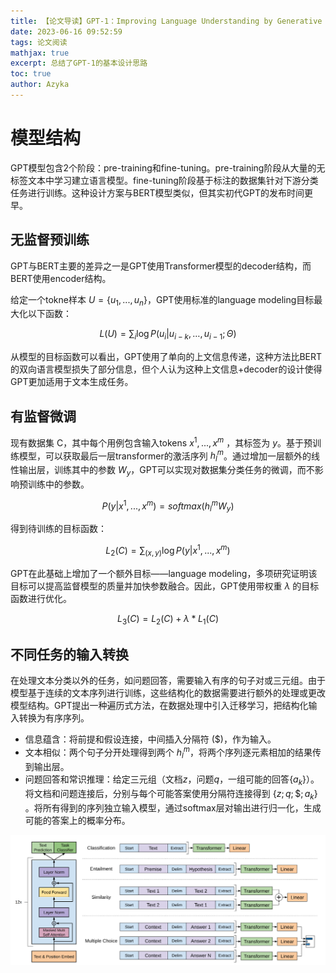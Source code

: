 ```yaml
---
title: 【论文导读】GPT-1：Improving Language Understanding by Generative Pre-Training
date: 2023-06-16 09:52:59
tags: 论文阅读
mathjax: true
excerpt: 总结了GPT-1的基本设计思路
toc: true
author: Azyka
---
```


# 模型结构

GPT模型包含2个阶段：pre-training和fine-tuning。pre-training阶段从大量的无标签文本中学习建立语言模型。fine-tuning阶段基于标注的数据集针对下游分类任务进行训练。这种设计方案与BERT模型类似，但其实初代GPT的发布时间更早。

## 无监督预训练

GPT与BERT主要的差异之一是GPT使用Transformer模型的decoder结构，而BERT使用encoder结构。

给定一个tokne样本  $U= \{u_1,...,u_n\}$，GPT使用标准的language modeling目标最大化以下函数：

$$
L(U)=\sum_i\log P(u_i|u_{i-k},…,u_{i-1};\Theta)
$$

从模型的目标函数可以看出，GPT使用了单向的上文信息传递，这种方法比BERT的双向语言模型损失了部分信息，但个人认为这种上文信息+decoder的设计使得GPT更加适用于文本生成任务。

## **有监督微调**

现有数据集 C，其中每个用例包含输入tokens $x^1,...,x^m$ ，其标签为 $y$。基于预训练模型，可以获取最后一层transformer的激活序列 $h^m_l$。通过增加一层额外的线性输出层，训练其中的参数 $W_y$，GPT可以实现对数据集分类任务的微调，而不影响预训练中的参数。

$$
P(y|x^1,...,x^m)=softmax(h^m_lW_y)
$$

得到待训练的目标函数：

$$
L_2(C)=\sum_{(x,y)}\log P(y|x^1,...,x^m)
$$

GPT在此基础上增加了一个额外目标——language modeling，多项研究证明该目标可以提高监督模型的质量并加快参数融合。因此，GPT使用带权重 $\lambda$ 的目标函数进行优化。

$$
L_3(C)=L_2(C)+\lambda*L_1(C)
$$

## **不同任务的输入转换**

在处理文本分类以外的任务，如问题回答，需要输入有序的句子对或三元组。由于模型基于连续的文本序列进行训练，这些结构化的数据需要进行额外的处理或更改模型结构。GPT提出一种遍历式方法，在数据处理中引入迁移学习，把结构化输入转换为有序序列。

- 信息蕴含：将前提和假设连接，中间插入分隔符 ($)，作为输入。
- 文本相似：两个句子分开处理得到两个 $h^m_l$，将两个序列逐元素相加的结果传到输出层。
- 问题回答和常识推理：给定三元组（文档$z$，问题$q$，一组可能的回答$\{a_k\}$）。将文档和问题连接后，分别与每个可能答案使用分隔符连接得到 $\{z;q;\$;a_k\}$ 。将所有得到的序列独立输入模型，通过softmax层对输出进行归一化，生成可能的答案上的概率分布。

![下游任务对应结构](./【论文导读】GPT-1：Improving-Language-Understanding-by-Generative-Pre-Training/Untitled.png)
